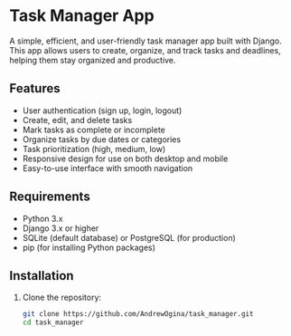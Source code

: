 # Task Manager App

A simple, efficient, and user-friendly task manager app built with Django. This app allows users to create, organize, and track tasks and deadlines, helping them stay organized and productive.

## Features
- User authentication (sign up, login, logout)
- Create, edit, and delete tasks
- Mark tasks as complete or incomplete
- Organize tasks by due dates or categories
- Task prioritization (high, medium, low)
- Responsive design for use on both desktop and mobile
- Easy-to-use interface with smooth navigation

## Requirements
- Python 3.x
- Django 3.x or higher
- SQLite (default database) or PostgreSQL (for production)
- pip (for installing Python packages)

## Installation

1. Clone the repository:
   ```bash
   git clone https://github.com/AndrewOgina/task_manager.git
   cd task_manager
